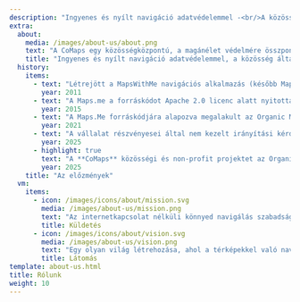 ```yaml
---
description: "Ingyenes és nyílt navigáció adatvédelemmel -<br/>A közösség által építve"
extra:
  about:
    media: /images/about-us/about.png
    text: "A CoMaps egy közösségközpontú, a magánélet védelmére összpontosító navigációs alkalmazás utazók - autósok, túrázók és kerékpárosok - számára. Az OpenStreetMap önkéntesei által összegyűjtött adatokat használja, a világ minden tájáról származó közreműködőkkel. A magánélet védelmével kínál navigációt, nincs személyazonosítás, és nincs adatgyűjtés. A CoMaps funkciói aktív internetkapcsolat nélkül is működnek, így alkalmas offline navigációra olyan városi vagy távoli helyeken, ahol nem áll rendelkezésre mobilszolgáltatás. A CoMaps nyílt forráskódú projekt, és a közösségi fejlesztést helyezi előtérbe."
    title: "Ingyenes és nyílt navigáció adatvédelemmel, a közösség által építve"
  history:
    items:
      - text: "Létrejött a MapsWithMe navigációs alkalmazás (később Maps.me lett a neve)."
        year: 2011
      - text: "A Maps.me a forráskódot Apache 2.0 licenc alatt nyitotta meg."
        year: 2015
      - text: "A Maps.Me forráskódjára alapozva megalakult az Organic Maps projekt és vállalat."
        year: 2021
      - text: "A vállalat részvényesei által nem kezelt irányítási kérdések és közösségi aggályok hónapokig hátráltatták az Organic Maps fejlesztését."
        year: 2025
      - highlight: true
        text: "A **CoMaps** közösségi és non-profit projektet az Organic Maps korábbi munkatársai alapították, az Organic Maps forráskódjára alapozva."
        year: 2025
    title: "Az előzmények"
  vm:
    items:
      - icon: /images/icons/about/mission.svg
        media: /images/about-us/mission.png
        text: "Az internetkapcsolat nélküli könnyed navigálás szabadságának megnyitása adatvédelemre összpontosító térképekkel, amely autósok, túrázók és kerékpárosok számára készült, és közösség működteti."
        title: Küldetés
      - icon: /images/icons/about/vision.svg
        media: /images/about-us/vision.png
        text: "Egy olyan világ létrehozása, ahol a térképekkel való navigálás ingyenes, és a magánélet az alapértelmezés szerinti legjobb választás a bolygón."
        title: Látomás
template: about-us.html
title: Rólunk
weight: 10
---
```

